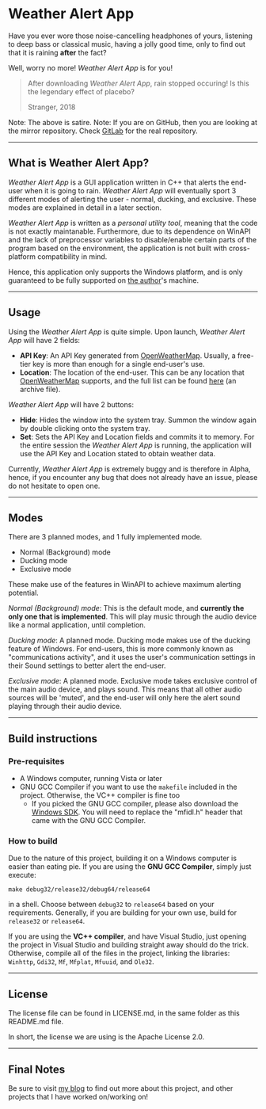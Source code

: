 # Weather Alert App
Have you ever wore those noise-cancelling headphones of yours, listening to deep bass or classical music, having a jolly good time, only to find out that it is raining **after** the fact?

Well, worry no more! _Weather Alert App_ is for you!

> After downloading _Weather Alert App_, rain stopped occuring! Is this the legendary effect of placebo?
>
> Stranger, 2018

Note: The above is satire.
Note: If you are on GitHub, then you are looking at the mirror repository. Check [GitLab](https://gitlab.com/jameshi16/weather-alert/) for the real repository.

---

## What is Weather Alert App?
_Weather Alert App_ is a GUI application written in C++ that alerts the end-user when it is going to rain. _Weather Alert App_ will eventually sport 3 different modes of alerting the user - normal, ducking, and exclusive. These modes are explained in detail in a later section.

_Weather Alert App_ is written as a *personal utility tool*, meaning that the code is not exactly maintanable. Furthermore, due to its dependence on WinAPI and the lack of preprocessor variables to disable/enable certain parts of the program based on the environment, the application is not built with cross-platform compatibility in mind.

Hence, this application only supports the Windows platform, and is only guaranteed to be fully supported on [the author](https://ahorribleprogrammer.wordpress.com)'s machine.

---

## Usage
Using the _Weather Alert App_ is quite simple. Upon launch, _Weather Alert App_ will have 2 fields:

- **API Key**: An API Key generated from [OpenWeatherMap](http://openweathermap.org/). Usually, a free-tier key is more than enough for a single end-user's use.
- **Location**: The location of the end-user. This can be any location that [OpenWeatherMap](http://openweathermap.org/) supports, and the full list can be found [here](http://bulk.openweathermap.org/sample/city.list.json.gz) (an archive file).

_Weather Alert App_ will have 2 buttons:

- **Hide**: Hides the window into the system tray. Summon the window again by double clicking onto the system tray.
- **Set**: Sets the API Key and Location fields and commits it to memory. For the entire session the _Weather Alert App_ is running, the application will use the API Key and Location stated to obtain weather data.

Currently, _Weather Alert App_ is extremely buggy and is therefore in Alpha, hence, if you encounter any bug that does not already have an issue, please do not hesitate to open one.

---

## Modes
There are 3 planned modes, and 1 fully implemented mode.
- Normal (Background) mode
- Ducking mode
- Exclusive mode

These make use of the features in WinAPI to achieve maximum alerting potential.

_Normal (Background) mode_: This is the default mode, and **currently the only one that is implemented**. This will play music through the audio device like a normal application, until completion.

_Ducking mode_: A planned mode. Ducking mode makes use of the ducking feature of Windows. For end-users, this is more commonly known as "communications activity", and it uses the user's communication settings in their Sound settings to better alert the end-user.

_Exclusive mode_: A planned mode. Exclusive mode takes exclusive control of the main audio device, and plays sound. This means that all other audio sources will be 'muted', and the end-user will only here the alert sound playing through their audio device.

---

## Build instructions
### Pre-requisites
- A Windows computer, running Vista or later
- GNU GCC Compiler if you want to use the `makefile` included in the project. Otherwise, the VC++ compiler is fine too
    - If you picked the GNU GCC compiler, please also download the [Windows SDK](https://developer.microsoft.com/en-us/windows/downloads/windows-10-sdk). You will need to replace the "mfidl.h" header that came with the GNU GCC Compiler.

### How to build
Due to the nature of this project, building it on a Windows computer is easier than eating pie. If you are using the **GNU GCC Compiler**, simply just execute:

```
make debug32/release32/debug64/release64
```
in a shell. Choose between `debug32` to `release64` based on your requirements. Generally, if you are building for your own use, build for `release32` or `release64`.

If you are using the **VC++ compiler**, and have Visual Studio, just opening the project in Visual Studio and building straight away should do the trick. Otherwise, compile all of the files in the project, linking the libraries: `Winhttp`, `Gdi32`, `Mf`, `Mfplat`, `Mfuuid`, and `Ole32`.

---

## License
The license file can be found in LICENSE.md, in the same folder as this README.md file.

In short, the license we are using is the Apache License 2.0.

---

## Final Notes
Be sure to visit [my blog](https://ahorribleprogrammer.com) to find out more about this project, and other projects that I have worked on/working on! 